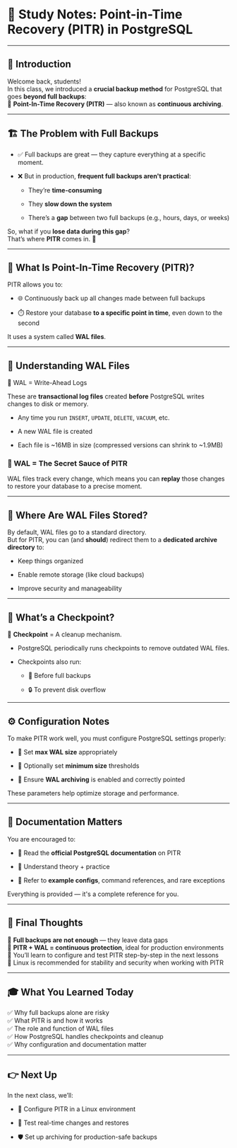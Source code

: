 # 🧠 **Study Notes: Point-in-Time Recovery (PITR) in PostgreSQL**

---

## 👋 Introduction

Welcome back, students!  
In this class, we introduced a **crucial backup method** for PostgreSQL that goes **beyond full backups**:  
🔁 **Point-In-Time Recovery (PITR)** — also known as **continuous archiving**.

---

## 🏗️ The Problem with Full Backups

- ✅ Full backups are great — they capture everything at a specific moment.
    
- ❌ But in production, **frequent full backups aren't practical**:
    
    - They’re **time-consuming**
        
    - They **slow down the system**
        
    - There’s a **gap** between two full backups (e.g., hours, days, or weeks)
        

So, what if you **lose data during this gap**?  
That’s where **PITR** comes in. 🎯

---

## 🔄 What Is Point-In-Time Recovery (PITR)?

PITR allows you to:

- 🌐 Continuously back up all changes made between full backups
    
- ⏱️ Restore your database **to a specific point in time**, even down to the second
    

It uses a system called **WAL files**.

---

## 📂 Understanding WAL Files

🧾 WAL = Write-Ahead Logs

These are **transactional log files** created **before** PostgreSQL writes changes to disk or memory.

- Any time you run `INSERT`, `UPDATE`, `DELETE`, `VACUUM`, etc.
    
- A new WAL file is created
    
- Each file is ~16MB in size (compressed versions can shrink to ~1.9MB)
    

### 📍 WAL = The Secret Sauce of PITR

WAL files track every change, which means you can **replay** those changes to restore your database to a precise moment.

---

## 📁 Where Are WAL Files Stored?

By default, WAL files go to a standard directory.  
But for PITR, you can (and **should**) redirect them to a **dedicated archive directory** to:

- Keep things organized
    
- Enable remote storage (like cloud backups)
    
- Improve security and manageability
    

---

## 🧹 What’s a Checkpoint?

🧽 **Checkpoint** = A cleanup mechanism.

- PostgreSQL periodically runs checkpoints to remove outdated WAL files.
    
- Checkpoints also run:
    
    - 🔁 Before full backups
        
    - 🔒 To prevent disk overflow
        

---

## ⚙️ Configuration Notes

To make PITR work well, you must configure PostgreSQL settings properly:

- 📏 Set **max WAL size** appropriately
    
- 🧮 Optionally set **minimum size** thresholds
    
- 📌 Ensure **WAL archiving** is enabled and correctly pointed
    

These parameters help optimize storage and performance.

---

## 🧾 Documentation Matters

You are encouraged to:

- 📖 Read the **official PostgreSQL documentation** on PITR
    
- 🧠 Understand theory + practice
    
- 📌 Refer to **example configs**, command references, and rare exceptions
    

Everything is provided — it's a complete reference for you.

---

## 🚀 Final Thoughts

📌 **Full backups are not enough** — they leave data gaps  
🔄 **PITR + WAL = continuous protection**, ideal for production environments  
🧪 You’ll learn to configure and test PITR step-by-step in the next lessons  
🔐 Linux is recommended for stability and security when working with PITR

---

## 🎓 What You Learned Today

✅ Why full backups alone are risky  
✅ What PITR is and how it works  
✅ The role and function of WAL files  
✅ How PostgreSQL handles checkpoints and cleanup  
✅ Why configuration and documentation matter

---

## 👉 Next Up

In the next class, we’ll:

- 🔧 Configure PITR in a Linux environment
    
- 🧪 Test real-time changes and restores
    
- 🛡️ Set up archiving for production-safe backups